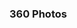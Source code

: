 ### 360 Photos
<script src="//360.vizor.io/scripts/embed.js" data-vizorurl="https://360.vizor.io/embed/v/xyp2" ></script>
